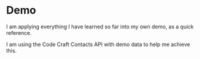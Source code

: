 # Demo
I am applying everything I have learned so far into my own demo, as a quick reference.

I am using the Code Craft Contacts API with demo data to help me achieve this.